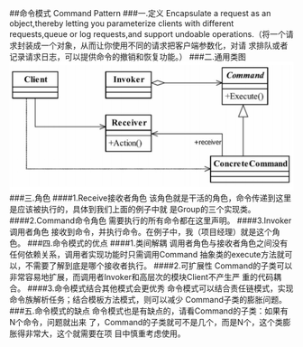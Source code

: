 ##命令模式 Command Pattern
###一.定义
Encapsulate a request as an object,thereby
letting you parameterize clients with different requests,queue or log requests,and support undoable
operations.（将一个请求封装成一个对象，从而让你使用不同的请求把客户端参数化，对请
求排队或者记录请求日志，可以提供命令的撤销和恢复功能。）
###二.通用类图
![](.readMe_images/b447d142.png)
###三.角色
####1.Receive接收者角色
该角色就是干活的角色，命令传递到这里是应该被执行的，具体到我们上面的例子中就
是Group的三个实现类。
####2.Command命令角色
需要执行的所有命令都在这里声明。
####3.Invoker调用者角色
接收到命令，并执行命令。在例子中，我（项目经理）就是这个角色。
###四.命令模式的优点
####1.类间解耦
调用者角色与接收者角色之间没有任何依赖关系，调用者实现功能时只需调用Command
抽象类的execute方法就可以，不需要了解到底是哪个接收者执行。
####2.可扩展性
Command的子类可以非常容易地扩展，而调用者Invoker和高层次的模块Client不产生严
重的代码耦合。
####3.命令模式结合其他模式会更优秀
命令模式可以结合责任链模式，实现命令族解析任务；结合模板方法模式，则可以减少
Command子类的膨胀问题。
###五.命令模式的缺点
命令模式也是有缺点的，请看Command的子类：如果有N个命令，问题就出来
了，Command的子类就可不是几个，而是N个，这个类膨胀得非常大，这个就需要在项
目中慎重考虑使用。
